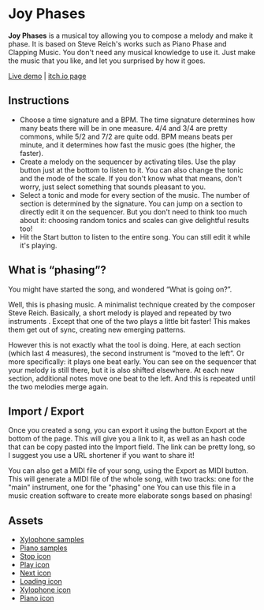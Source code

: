# Joy Phases

**Joy Phases** is a musical toy allowing you to compose a melody and make it phase. It is based on Steve Reich's works such as Piano Phase and Clapping Music. You don't need any musical knowledge to use it. Just make the music that you like, and let you surprised by how it goes.

[Live demo](https://clementrivaille.github.io/joy-phases/) | [itch.io page](https://itooh.itch.io/joy-phases)

## Instructions

  * Choose a time signature and a BPM. The time signature determines how many beats there will be in one measure. 4/4 and 3/4 are pretty commons, while 5/2 and 7/2 are quite odd. BPM means beats per minute, and it determines how fast the music goes (the higher, the faster).
  * Create a melody on the sequencer by activating tiles. Use the play button just at the bottom to listen to it. You can also change the tonic and the mode of the scale. If you don't know what that means, don't worry, just select something that sounds pleasant to you.
  * Select a tonic and mode for every section of the music. The number of section is determined by the signature. You can jump on a section to directly edit it on the sequencer. But you don't need to think too much about it: choosing random tonics and scales can give delightful results too!
  * Hit the Start button to listen to the entire song. You can still edit it while it's playing.

## What is “phasing”?

You might have started the song, and wondered “What is going on?”.

Well, this is phasing music. A minimalist technique created by the composer Steve Reich. Basically, a short melody is played and repeated by two instruments . Except that one of the two plays a little bit faster! This makes them get out of sync, creating new emerging patterns.

However this is not exactly what the tool is doing. Here, at each section (which last 4 measures), the second instrument is “moved to the left”. Or more specifically: it plays one beat early. You can see on the sequencer that your melody is still there, but it is also shifted elsewhere. At each new section, additional notes move one beat to the left. And this is repeated until the two melodies merge again.

## Import / Export

Once you created a song, you can export it using the button Export at the bottom of the page. This will give you a link to it, as well as an hash code that can be copy pasted into the Import field. The link can be pretty long, so I suggest you use a URL shortener if you want to share it!

You can also get a MIDI file of your song, using the Export as MIDI button. This will generate a MIDI file of the whole song, with two tracks: one for the "main" instrument, one for the "phasing" one You can use this file in a music creation software to create more elaborate songs based on phasing!

## Assets

* [Xylophone samples](https://soundpacks.com/free-sound-packs/xylophone-samples-pack/)
* [Piano samples](http://freepats.zenvoid.org/Piano/acoustic-grand-piano.html)
* [Stop icon](https://www.flaticon.com/free-icon/stop_109553#term=stop&page=1&position=44)
* [Play icon](https://www.flaticon.com/free-icon/music-player-play_70409#term=play&page=1&position=29)
* [Next icon](https://www.flaticon.com/free-icon/next_126469#term=arrow&page=1&position=16)
* [Loading icon](https://www.flaticon.com/free-icon/loading-mark_10165#term=loading&page=1&position=48)
* [Xylophone icon](https://www.flaticon.com/free-icon/xylophone_1099909)
* [Piano icon](https://www.flaticon.com/free-icon/piano_97873#term=piano&page=2&position=27)
